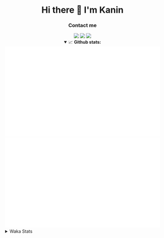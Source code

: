 <div align="center">
 <h1>Hi there 👋 I'm Kanin</h1>
 <h3>Contact me</h3>
 <a href="mailto:im@kanin.dev"><img src="https://img.shields.io/badge/gmail-%23D14836.svg?&style=for-the-badge&logo=gmail&logoColor=white"/></a>
 <a href="https://twitter.com/KaninDev"><img src="https://img.shields.io/badge/twitter-%231DA1F2.svg?&style=for-the-badge&logo=twitter&logoColor=white"/></a>
 <a href="https://www.linkedin.com/in/KaninDev"><img src="https://img.shields.io/badge/linkedin-%230077B5.svg?&style=for-the-badge&logo=linkedin&logoColor=white"/></a>
<details open>
  <summary>📈 <b>Github stats:</b></summary>
  <img src="https://github.com/Kanin/Kanin/blob/master/scripts/GitHubStats/generated/overview.svg"/>
  <img src="https://github.com/Kanin/Kanin/blob/master/scripts/GitHubStats/generated/languages.svg"/>
</details>
</div>

<details>
 <summary>Waka Stats</summary>

<!--START_SECTION:waka-->
![Code Time](http://img.shields.io/badge/Code%20Time-1%2C901%20hrs%2039%20mins-blue)

![Profile Views](http://img.shields.io/badge/Profile%20Views-1-blue)

![Lines of code](https://img.shields.io/badge/From%20Hello%20World%20I%27ve%20Written-27%20Thousand%20lines%20of%20code-blue)

**🐱 My GitHub Data** 

> 🏆 43 Contributions in the Year 2023
 > 
> 📦 97.4 kB Used in GitHub's Storage 
 > 
> 🚫 Not Opted to Hire
 > 
> 📜 18 Public Repositories 
 > 
> 🔑 10 Private Repositories  
 > 
**I'm a Night 🦉** 

```text
🌞 Morning    63 commits     ████░░░░░░░░░░░░░░░░░░░░░   16.49% 
🌆 Daytime    53 commits     ███░░░░░░░░░░░░░░░░░░░░░░   13.87% 
🌃 Evening    119 commits    ███████░░░░░░░░░░░░░░░░░░   31.15% 
🌙 Night      147 commits    █████████░░░░░░░░░░░░░░░░   38.48%

```
📅 **I'm Most Productive on Sunday** 

```text
Monday       50 commits     ███░░░░░░░░░░░░░░░░░░░░░░   13.09% 
Tuesday      30 commits     ██░░░░░░░░░░░░░░░░░░░░░░░   7.85% 
Wednesday    44 commits     ███░░░░░░░░░░░░░░░░░░░░░░   11.52% 
Thursday     52 commits     ███░░░░░░░░░░░░░░░░░░░░░░   13.61% 
Friday       32 commits     ██░░░░░░░░░░░░░░░░░░░░░░░   8.38% 
Saturday     52 commits     ███░░░░░░░░░░░░░░░░░░░░░░   13.61% 
Sunday       122 commits    ████████░░░░░░░░░░░░░░░░░   31.94%

```


📊 **This Week I Spent My Time On** 

```text
⌚︎ Time Zone: America/New_York

💬 Programming Languages: 
Python                   10 hrs 4 mins       ████████████████████████░   97.18% 
Text                     13 mins             ░░░░░░░░░░░░░░░░░░░░░░░░░   2.21% 
Log File                 1 min               ░░░░░░░░░░░░░░░░░░░░░░░░░   0.17% 
.env file                1 min               ░░░░░░░░░░░░░░░░░░░░░░░░░   0.17% 
virtualenv               0 secs              ░░░░░░░░░░░░░░░░░░░░░░░░░   0.11%

🔥 Editors: 
PyCharm                  10 hrs 22 mins      █████████████████████████   100.0%

🐱‍💻 Projects: 
BB-CommunityBot          4 hrs 56 mins       ████████████░░░░░░░░░░░░░   47.62% 
VoiceSphere              3 hrs 10 mins       ███████░░░░░░░░░░░░░░░░░░   30.54% 
MediaUploader            2 hrs 15 mins       █████░░░░░░░░░░░░░░░░░░░░   21.84% 
Unknown Project          0 secs              ░░░░░░░░░░░░░░░░░░░░░░░░░   0.0%

💻 Operating System: 
Windows                  10 hrs 22 mins      █████████████████████████   100.0%

```

**I Mostly Code in Python** 

```text
Python                   25 repos            ██████████████████░░░░░░░   73.53% 
JavaScript               3 repos             ██░░░░░░░░░░░░░░░░░░░░░░░   8.82% 
Java                     3 repos             ██░░░░░░░░░░░░░░░░░░░░░░░   8.82% 
Kotlin                   2 repos             █░░░░░░░░░░░░░░░░░░░░░░░░   5.88% 
HTML                     1 repo              ░░░░░░░░░░░░░░░░░░░░░░░░░   2.94%

```


**Timeline**

![Chart not found](https://raw.githubusercontent.com/Kanin/Kanin/master/charts/bar_graph.png) 


 Last Updated on 06/02/2023 08:08:41 UTC
<!--END_SECTION:waka-->
</details>
